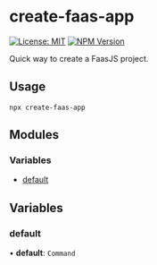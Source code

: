 # create-faas-app

[![License: MIT](https://img.shields.io/npm/l/create-faas-app.svg)](https://github.com/faasjs/faasjs/blob/main/packages/create-faas-app/LICENSE)
[![NPM Version](https://img.shields.io/npm/v/create-faas-app.svg)](https://www.npmjs.com/package/create-faas-app)

Quick way to create a FaasJS project.

## Usage

    npx create-faas-app

## Modules

### Variables

- [default](modules.md#default)

## Variables

### default

• **default**: `Command`
